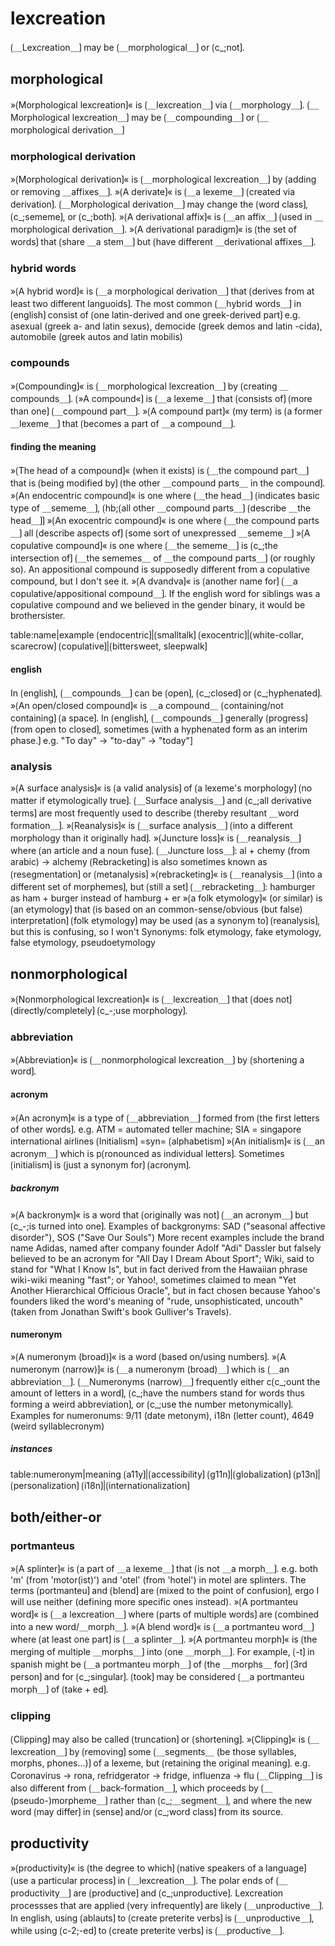 

# lexcreation

⟮＿Lexcreation＿⟯ may be ⟮＿morphological＿⟯ or ⟮c_;not⟯.

## morphological

»⟮Morphological lexcreation⟯« is ⟮＿lexcreation＿⟯ via ⟮＿morphology＿⟯.
⟮＿Morphological lexcreation＿⟯ may be ⟮＿compounding＿⟯ or ⟮＿morphological derivation＿⟯

### morphological derivation

»⟮Morphological derivation⟯« is ⟮＿morphological lexcreation＿⟯ by ⟮adding or removing ＿affixes＿⟯.
»⟮A derivate⟯« is ⟮＿a lexeme＿⟯ ⟮created via derivation⟯.
⟮＿Morphological derivation＿⟯ may change the ⟮word class⟯, ⟮c_;sememe⟯, or ⟮c_;both⟯.
»⟮A derivational affix⟯« is ⟮＿an affix＿⟯ ⟮used in ＿morphological derivation＿⟯.
»⟮A derivational paradigm⟯« is ⟮the set of words⟯ that ⟮share ＿a stem＿⟯ but ⟮have different ＿derivational affixes＿⟯.

### hybrid words

»⟮A hybrid word⟯« is ⟮＿a morphological derivation＿⟯ that ⟮derives from at least two different languoids⟯. 
The most common ⟮＿hybrid words＿⟯ in ⟮english⟯ consist of ⟮one latin-derived and one greek-derived part⟯
e.g. asexual (greek a- and latin sexus), democide (greek demos and latin -cida), automobile (greek autos and latin mobilis)

### compounds

»⟮Compounding⟯« is ⟮＿morphological lexcreation＿⟯ by ⟮creating ＿compounds＿⟯.
⟮»A compound«⟯ is ⟮＿a lexeme＿⟯ that ⟮consists of⟯ ⟮more than one⟯ ⟮＿compound part＿⟯.
»⟮A compound part⟯« (my term) is ⟮a former ＿lexeme＿⟯ that ⟮becomes a part of ＿a compound＿⟯.

#### finding the meaning

»⟮The head of a compound⟯« (when it exists) is ⟮＿the compound part＿⟯ that is ⟮being modified by⟯ ⟮the other ＿compound parts＿ in the compound⟯.
»⟮An endocentric compound⟯« is one where ⟮＿the head＿⟯ ⟮indicates basic type of ＿sememe＿⟯, ⟮hb;⟮all other ＿compound parts＿⟯ ⟮describe ＿the head＿⟯⟯
»⟮An exocentric compound⟯« is one where ⟮＿the compound parts＿⟯ all ⟮describe aspects of⟯ ⟮some sort of unexpressed ＿sememe＿⟯
»⟮A copulative compound⟯« is one where ⟮＿the sememe＿⟯ is ⟮c_;the intersection of⟯ ⟮＿the sememes＿ of ＿the compound parts＿⟯ (or roughly so).
An appositional compound is supposedly different from a copulative compound, but I don't see it.
»⟮A dvandva⟯« is ⟮another name for⟯ ⟮＿a copulative/appositional compound＿⟯.
If the english word for siblings was a copulative compound and we believed in the gender binary, it would be brothersister.


table:name|example
⟮endocentric⟯|⟮smalltalk⟯
⟮exocentric⟯|⟮white-collar, scarecrow⟯
⟮copulative⟯|⟮bittersweet, sleepwalk⟯

#### english

In ⟮english⟯, ⟮＿compounds＿⟯ can be ⟮open⟯, ⟮c_;closed⟯ or ⟮c_;hyphenated⟯.
»⟮An open/closed compound⟯« is ＿a compound＿ ⟮containing/not containing⟯ ⟮a space⟯.
In ⟮english⟯, ⟮＿compounds＿⟯ generally ⟮progress⟯ ⟮from open to closed⟯, sometimes ⟮with a hyphenated form as an interim phase.⟯ 
e.g. "To day" → "to-day" → "today"]

### analysis

»⟮A surface analysis⟯« is ⟮a valid analysis⟯ of ⟮a lexeme's morphology⟯ ⟮no matter if etymologically true⟯.
⟮＿Surface analysis＿⟯ and ⟮c_;all derivative terms⟯ are most frequently used to describe ⟮thereby resultant ＿word formation＿⟯.
»⟮Reanalysis⟯« is ⟮＿surface analysis＿⟯ ⟮into a different morphology than it originally had⟯.
»⟮Juncture loss⟯« is ⟮＿reanalysis＿⟯ where ⟮an article and a noun fuse⟯.
⟮＿Juncture loss＿⟯: al + chemy (from arabic) → alchemy
⟮Rebracketing⟯ is also sometimes known as ⟮resegmentation⟯ or ⟮metanalysis⟯
»⟮rebracketing⟯« is ⟮＿reanalysis＿⟯ ⟮into a different set of morphemes⟯, but ⟮still a set⟯
⟮＿rebracketing＿⟯: hamburger as ham + burger instead of hamburg + er
»⟮a folk etymology⟯« (or similar) is ⟮an etymology⟯ that ⟮is based on an common-sense/obvious (but false) interpretation⟯
⟮folk etymology⟯ may be used ⟮as a synonym to⟯ ⟮reanalysis⟯, but this is confusing, so I won't
Synonyms: folk etymology, fake etymology, false etymology, pseudoetymology

## nonmorphological

»⟮Nonmorphological lexcreation⟯« is ⟮＿lexcreation＿⟯ that ⟮does not⟯ ⟮directly/completely⟯ ⟮c_-;use morphology⟯.

### abbreviation

»⟮Abbreviation⟯« is ⟮＿nonmorphological lexcreation＿⟯ by ⟮shortening a word⟯.

#### acronym

»⟮An acronym⟯« is a type of ⟮＿abbreviation＿⟯ formed from ⟮the first letters of other words⟯.
e.g. ATM = automated teller machine; SIA = singapore international airlines
⟮Initialism⟯ =syn= ⟮alphabetism⟯
»⟮An initialism⟯« is ⟮＿an acronym＿⟯ which is p⟮ronounced as individual letters⟯.
Sometimes ⟮initialism⟯ is ⟮just a synonym for⟯ ⟮acronym⟯.

##### backronym

»⟮A backronym⟯« is a word that ⟮originally was not⟯ ⟮＿an acronym＿⟯ but ⟮c_-;is turned into one⟯.
Examples of backgronyms: SAD ("seasonal affective disorder"), SOS ("Save Our Souls")
More recent examples include the brand name Adidas, named after company founder Adolf "Adi" Dassler but falsely believed to be an acronym for "All Day I Dream About Sport"; Wiki, said to stand for "What I Know Is", but in fact derived from the Hawaiian phrase wiki-wiki meaning "fast"; or Yahoo!, sometimes claimed to mean "Yet Another Hierarchical Officious Oracle", but in fact chosen because Yahoo's founders liked the word's meaning of "rude, unsophisticated, uncouth" (taken from Jonathan Swift's book Gulliver's Travels).

#### numeronym

»⟮A numeronym (broad)⟯« is a word ⟮based on/using numbers⟯.
»⟮A numeronym (narrow)⟯« is ⟮＿a numeronym (broad)＿⟯ which is ⟮＿an abbreviation＿⟯.
⟮＿Numeronyms (narrow)＿⟯ frequently either c⟮c_;ount the amount of letters in a word⟯, ⟮c_;have the numbers stand for words thus forming a weird abbreviation⟯, or ⟮c_;use the number metonymically⟯.
Examples for numeronums: 9/11 (date metonym), i18n (letter count), 4649 (weird syllablecronym)

##### instances

table:numeronym|meaning
⟮a11y⟯|⟮accessibility⟯
⟮g11n⟯|⟮globalization⟯
⟮p13n⟯|⟮personalization⟯
⟮i18n⟯|⟮internationalization⟯

## both/either-or

### portmanteus

»⟮A splinter⟯« is ⟮a part of ＿a lexeme＿⟯ that ⟮is not ＿a morph＿⟯.
e.g. both 'm' (from 'motor(ist)') and 'otel' (from 'hotel') in motel are splinters.
The terms ⟮portmanteu⟯ and ⟮blend⟯ are ⟮mixed to the point of confusion⟯, ergo I will use neither (defining more specific ones instead).
»⟮A portmanteu word⟯« is ⟮＿a lexcreation＿⟯ where ⟮parts of multiple words⟯ are ⟮combined into a new word/＿morph＿⟯.
»⟮A blend word⟯« is ⟮＿a portmanteu word＿⟯ where ⟮at least one part⟯ is ⟮＿a splinter＿⟯.
»⟮A portmanteu morph⟯« is ⟮the merging of multiple ＿morphs＿⟯ into ⟮one ＿morph＿⟯.
For example, ⟮-t⟯ in spanish might be ⟮＿a portmanteu morph＿⟯ of ⟮the ＿morphs＿ for⟯ ⟮3rd person⟯ and for ⟮c_;singular⟯.
⟮took⟯ may be considered ⟮＿a portmanteu morph＿⟯ of ⟮take + ed⟯.

### clipping

⟮Clipping⟯ may also be called ⟮truncation⟯ or ⟮shortening⟯.
»⟮Clipping⟯« is ⟮＿lexcreation＿⟯ by ⟮removing⟯ some ⟮＿segments＿ (be those syllables, morphs, phones...)⟯ of a lexeme, but ⟮retaining the original meaning⟯.
e.g. Coronavirus → rona, refridgerator → fridge, influenza → flu
⟮＿Clipping＿⟯ is also different from ⟮＿back-formation＿⟯, which proceeds by ⟮＿(pseudo-)morpheme＿⟯ rather than ⟮c_;＿segment＿⟯, and where the new word ⟮may differ⟯ in ⟮sense⟯ and/or ⟮c_;word class⟯ from its source.

## productivity

»⟮productivity⟯« is ⟮the degree to which⟯ ⟮native speakers of a language⟯ ⟮use a particular process⟯ in ⟮＿lexcreation＿⟯.
The polar ends of ⟮＿productivity＿⟯ are ⟮productive⟯ and ⟮c_;unproductive⟯.
Lexcreation processses that are applied ⟮very infrequently⟯ are likely ⟮＿unproductive＿⟯.
In english, using ⟮ablauts⟯ to ⟮create preterite verbs⟯ is ⟮＿unproductive＿⟯, while using ⟮c-2;-ed⟯ to ⟮create preterite verbs⟯ is ⟮＿productive＿⟯.
